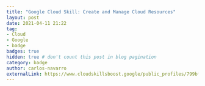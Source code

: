 ```yaml
---
title: "Google Cloud Skill: Create and Manage Cloud Resources"
layout: post
date: 2021-04-11 21:22
tag:
- Cloud
- Google
- badge
badges: true
hidden: true # don't count this post in blog pagination
category: badge
author: carlos-navarro
externalLink: https://www.cloudskillsboost.google/public_profiles/799bf8c8-0895-4121-a4b1-1441d22577f8/badges/727232
---
```


